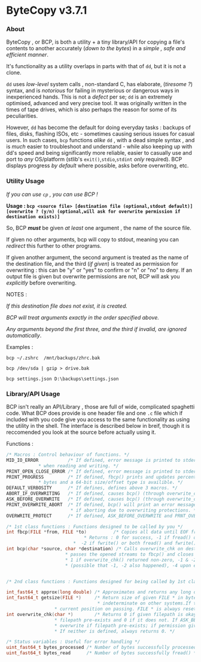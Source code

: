 # ByteCopy v3.7.1

### About
ByteCopy , or BCP, is both a utility + a tiny library/API for copying a file's contents to another accurately (_down to the bytes_) in a _simple , safe and efficient manner_.
 
It's functionality as a utility overlaps in parts with that of `dd`, but it is not a clone. 
 
`dd` uses _low-level_ system calls , non-standard C, has elaborate, (_tiresome ?_) syntax, and is _notorious_ for failing in mysterious or dangerous ways in inexperienced hands. This is not a _defect_ per se; `dd` is an extremely optimised, advanced and very precise tool. It was originally written in the times of tape drives, which is also perhaps the reason for some of its peculiarities.
 
However, `dd` has become the default for doing everyday tasks : backups of files, disks, flashing ISOs, etc - sometimes causing serious issues for casual users. In such cases, `bcp` functions _alike_ `dd` , with a dead simple syntax , and is _much_ easier to troubleshoot and understand - while also keeping up with dd's speed  and being significantly more reliable, easier to casually use and port to _any_ OS/platform (stlib's `exit()`,`stdio`,`stdint` *only* required). BCP displays progress _by default_ where possible, asks before overwriting, etc.
 
### Utility Usage
_If you can use `cp` , you can use BCP !_
 
**Usage : `bcp <source file> [destination file (optional,stdout default)] [overwrite ? (y/n) (optional,will ask for overwrite permission if destination exists)]`**
 
So, BCP **_must_** be given _at least_ one argument , the name of the source file.
 
If given no other arguments, bcp will copy to stdout, meaning you can _redirect_ this further to other programs.

If given another argument, the second argument is treated as the name of the destination file, and the third (_if given_) is treated as permission for overwriting : this can be "y" or "yes" to confirm or "n" or "no" to deny. If an output file is given but overwrite permissions are not, BCP will ask you _explicitly_ before overwriting.
 
NOTES :

_If this destination file does not exist, it is created._

_BCP will treat arguments *exactly* in the order specified above._

_Any arguments beyond the first three, and the third if invalid, are ignored automatically_.
  
Examples :
```
bcp ~/.zshrc  /mnt/backups/zhrc.bak
	
bcp /dev/sda | gzip > drive.bak
	
bcp settings.json D:\backups\settings.json
```

### Library/API Usage
BCP isn't really an API/Library , those are full of wide, complicated spaghetti code. What BCP does provide is one header file and one `.c` file which if included with you code give you access to the same functionality as using the utility in the shell. The interface is described below in breif, though it is reccomended you look at the source before actually using it.

Functions :
```c
/* Macros : Control behaviour of functions. */
MID_IO_ERROR           /* If defined, error message is printed to stderr if/when ferror() indicates error abruptly
			* when reading and writing. */
PRINT_OPEN_CLOSE_ERROR /* If defined, error message is printed to stderr if/when any fopen()/fclose() calls fail. */
PRINT_PROGRESS         /* If defined, fbcp() prints and updates percentage progress of copying to stdout if source file is > 50
			* bytes and a 64-bit size/offset type is availible. */
DEFAULT_VERBOSITY      /* If defines, defines above 3 macros. */
ABORT_IF_OVERWRITING   /* If defined, causes bcp() (through overwrite_chk()) to fail if destination file pre-exists */
ASK_BEFORE_OVERWRITE   /* If defined, causes bcp() (through overwrite_chk()) to ask user for permission if destination file pre-exists. */
PRINT_OVERWRITE_ABORT  /* If defined, bcp() will print an error message to stderr informing user of aborting to prevent overwriting
                        * if aborting due to overwriting protections. */
OVERWRITE_PROTECT      /* If defined, ASK_BEFORE_OVERWRITE and PRNT_OVERWRITE_ABORT are defined */

/* 1st class functions : Functions designed to be called by you */
int fbcp(FILE *from, FILE *to)          /* Copies all data until EOF from first argument to second argument. Doesn't close or seek either streams.
			                 * Returns : 0 for success, -1 if fread() on source failed and ferror() returned non-zero,
				         *  -2 if fwrite() or both fread() and fwrite() failed and ferror() returned non-zero. */
int bcp(char *source, char *destination) /* Calls overwrite_chk on destination, attempts to opens source for "rb" and destination for "wb" ,
					  * passes the opened streams to fbcp() and closes them once done. Returns : 0 on success,
					  * 1 if overwrite_chk() returned non-zero, -1 & -2 like fbcp(), -3 if closing destinantion stream fails
					  * (possible that -1, -2 also happened), -4 upon error openeing source and/or desitnation stream(s). */


/* 2nd class functions : Functions designed for being called by 1st class functions but availible for you use. */

int_fast64_t approx(long double) /* Approximates and returns any long double to nearest 64-bit signed int with least overhead. */
int_fast64_t getsize(FILE *)     /* Return size of given FILE * in bytes. Size value is reliable on Windows and UNIX and
                                  * indeterminate on other systems.If the given FILE * is not at BOF when passed, size is relative to it's
				  * current position on passing. FILE * is always reset to BOF */
int overwrite_chk(char *)        /* Returns 0 if given filepath is okay to write to. If #ABORT_IF_OVERWRITING is defined, returns 1 if
				  * filepath pre-exists and 0 if it does not. If ASK_BEFORE_OVERWRITE is defined, asks the user for permission to
				  * overwrite if filepath pre-exists; if permission given or file did not pre-exist, returns 0, else returns 2.
				  * If neither is defined, always returns 0. */ 

/* Status variables : Useful for error handling */
uint_fast64_t bytes_processed /* Number of bytes successfully processed with BOTH fread+fwrite */
uint_fast64_t bytes_read      /* Number of bytes successfully fread() */
```
